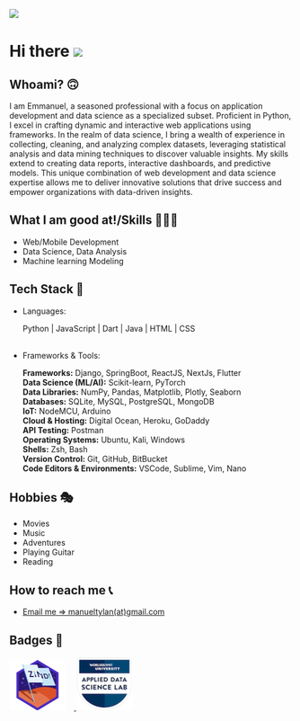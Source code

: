![](https://komarev.com/ghpvc/?username=e-ManueI&style=for-the-badge&color=brightgreen)

# <b>Hi there</b> <img src="https://raw.githubusercontent.com/MartinHeinz/MartinHeinz/master/wave.gif" width="30px">

## <b>Whoami? 🙃</b>

I am Emmanuel, a seasoned professional with a focus on application development and data science as a specialized subset. Proficient in Python, I excel in crafting dynamic and interactive web applications using frameworks. In the realm of data science, I bring a wealth of experience in collecting, cleaning, and analyzing complex datasets, leveraging statistical analysis and data mining techniques to discover valuable insights. My skills extend to creating data reports, interactive dashboards, and predictive models. This unique combination of web development and data science expertise allows me to deliver innovative solutions that drive success and empower organizations with data-driven insights.

## <b>What I am good at!/Skills 🧙🏼‍♂️</b>
<ul>
    <li>Web/Mobile Development</li>
    <li>Data Science, Data Analysis</li>
    <li>Machine learning Modeling</li>
</ul>

## <b>Tech Stack 🧰</b>
<ul>
        <li>
            <p>Languages:</p>
            Python | JavaScript | Dart | Java | HTML | CSS
        </li><br />
        <li>
            <p>Frameworks & Tools:</p>
            <b>Frameworks:</b> Django, SpringBoot, ReactJS, NextJs, Flutter<br>
            <b>Data Science (ML/AI):</b> Scikit-learn, PyTorch<br>
            <b>Data Libraries:</b> NumPy, Pandas, Matplotlib, Plotly, Seaborn<br>
            <b>Databases:</b> SQLite, MySQL, PostgreSQL, MongoDB<br>
            <b>IoT:</b> NodeMCU, Arduino<br>
            <b>Cloud & Hosting:</b> Digital Ocean, Heroku, GoDaddy<br>
            <b>API Testing:</b> Postman<br>
            <b>Operating Systems:</b> Ubuntu, Kali, Windows<br>
            <b>Shells:</b> Zsh, Bash<br>
            <b>Version Control:</b> Git, GitHub, BitBucket<br>
            <b>Code Editors & Environments:</b> VSCode, Sublime, Vim, Nano
        </li>
    </ul>

## <b>Hobbies 🎭</b>
<ul>
    <li>Movies</li>
    <li>Music</li>
    <li>Adventures</li>
    <li>Playing Guitar</li>
    <li>Reading</li>
</ul>

## <b>How to reach me 📞</b>
<ul>
    <li>
        <a href="mailto:manueltylan@gmail.com">Email me => manueltylan(at)gmail.com</a>
    </li>
</ul>

## <b>Badges 📂</b>

<a href="https://zindi.africa/users/l3un6m" target="_blank">
    <img src="zindian-badge.png" width="100" height="90" style="margin-right: 15px;"></img>
</a>
<a href="https://www.credly.com/badges/b8fca50e-3ec9-4999-84c8-55d54a6bf31e/public_url" target="_blank">
    <img src="applied-data-science-lab.2.png" width="100" height="95"></img>
</a>
<br>
